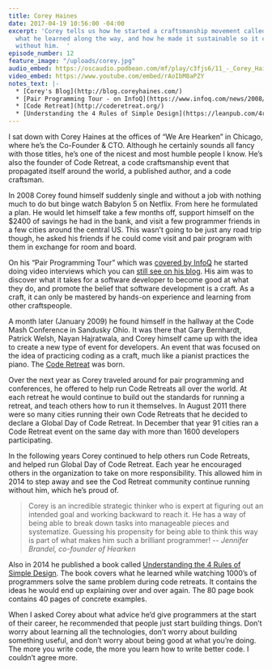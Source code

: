```yaml
---
title: Corey Haines
date: 2017-04-19 10:56:00 -04:00
excerpt: 'Corey tells us how he started a craftsmanship movement called Code Retreat,
  what he learned along the way, and how he made it sustainable so it continues on
  without him.  '
episode_number: 12
feature_image: "/uploads/corey.jpg"
audio_embed: https://oscaudio.podbean.com/mf/play/c3fjs6/11_-_Corey_Haines_-_Open_SourceCraft.mp3
video_embed: https://www.youtube.com/embed/rAoIbM8aPZY
notes_text: |-
  * [Corey's Blog](http://blog.coreyhaines.com/)
  * [Pair Programming Tour - on InfoQ](https://www.infoq.com/news/2008/12/haines-pairing-tour)
  * [Code Retreat](http://coderetreat.org/)
  * [Understanding the 4 Rules of Simple Design](https://leanpub.com/4rulesofsimpledesign)
---
```


I sat down with Corey Haines at the offices of “We Are Hearken” in Chicago, where he’s the Co-Founder & CTO.  Although he certainly sounds all fancy with those titles, he’s one of the nicest and most humble people I know.  He’s also the founder of Code Retreat, a code craftsmanship event that propagated itself around the world, a published author, and a code craftsman.

In 2008 Corey found himself suddenly single and without a job with nothing much to do but binge watch Babylon 5 on Netflix.  From here he formulated a plan.  He would let himself take a few months off, support himself on the $2400 of savings he had in the bank, and visit a few programmer friends in a few cities around the central US.  This wasn’t going to be just any road trip though, he asked his friends if he could come visit and pair program with them in exchange for room and board.  

On his “Pair Programming Tour” which was [covered by InfoQ](https://www.infoq.com/news/2008/12/haines-pairing-tour) he started doing video interviews which you can [still see on his blog](http://blog.coreyhaines.com/2008/12/).  His aim was to discover what it takes for a software developer to become good at what they do, and promote the belief that software development is a craft.  As a craft, it can only be mastered by hands-on experience and learning from other craftspeople.

A month later (January 2009) he found himself in the hallway at the Code Mash Conference in Sandusky Ohio.  It was there that Gary Bernhardt, Patrick Welsh, Nayan Hajratwala, and Corey himself came up with the idea to create a new type of event for developers.  An event that was focused on the idea of practicing coding as a craft, much like a pianist practices the piano.  The [Code Retreat](http://coderetreat.org/) was born.

Over the next year as Corey traveled around for pair programming and conferences, he offered to help run Code Retreats all over the world.  At each retreat he would continue to build out the standards for running a retreat, and teach others how to run it themselves.  In August 2011 there were so many cities running their own Code Retreats that he decided to declare a Global Day of Code Retreat.  In December that year 91 cities ran a Code Retreat event on the same day with more than 1600 developers participating.

In the following years Corey continued to help others run Code Retreats, and helped run Global Day of Code Retreat.  Each year he encouraged others in the organization to take on more responsibility.  This allowed him in 2014 to step away and see the Cod Retreat community continue running without him, which he’s proud of.  

> Corey is an incredible strategic thinker who is expert at figuring out an intended goal and working backward to reach it. He has a way of being able to break down tasks into manageable pieces and systematize. Guessing his propensity for being able to think this way is part of what makes him such a brilliant programmer!
><cite>-- Jennifer Brandel, co-founder of Hearken

Also in 2014 he published a book called [Understanding the 4 Rules of Simple Design](https://leanpub.com/4rulesofsimpledesign).  The book covers what he learned while watching 1000’s of programmers solve the same problem during code retreats.  It contains the ideas he would end up explaining over and over again.  The 80 page book contains 40 pages of concrete examples.

When I asked Corey about what advice he’d give programmers at the start of their career, he recommended that people just start building things.  Don’t worry about learning all the technologies, don’t worry about building something useful, and don’t worry about being good at what you’re doing.  The more you write code, the more you learn how to write better code.  I couldn’t agree more.
